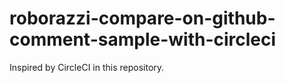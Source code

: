 # roborazzi-compare-on-github-comment-sample-with-circleci
Inspired by CircleCI in this repository.
